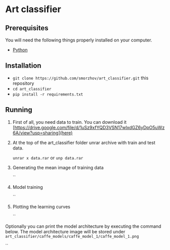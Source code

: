 # Art classifier

## Prerequisites

You will need the following things properly installed on your computer.

* [Python](https://www.python.org/)

## Installation

* `git clone https://github.com/smorzhov/art_classifier.git` this repository
* `cd art_classifier`
* `pip install -r requirements.txt`

## Running

1. First of all, you need data to train. You can download it [https://drive.google.com/file/d/1uSz9xfYQD3VSN17wlxdGZ6yDpO5uWz6A/view?usp=sharing](here)
2. At the top of the art_classifier folder unrar archive with train and test data.

    `unrar x data.rar` or `unp data.rar`
3. Generating the mean image of training data

    ``
4. Model training

    ``
5. Plotting the learning curves

    ``

Optionally you can print the model architecture by executing the command below. The model architecture image will be stored under `art_classifier/caffe_models/caffe_model_1/caffe_model_1.png` 

`` 
